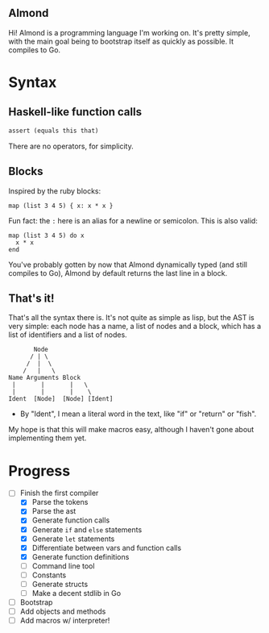 
## Almond

Hi! Almond is a programming language I'm working on.
It's pretty simple, with the main goal being to bootstrap
itself as quickly as possible. It compiles to Go.

# Syntax

## Haskell-like function calls

```ruby
assert (equals this that)
```

There are no operators, for simplicity.

## Blocks

Inspired by the ruby blocks:
```
map (list 3 4 5) { x: x * x }
```

Fun fact: the `:` here is an alias for a newline or semicolon. This is also valid:

```
map (list 3 4 5) do x
  x * x
end
```

You've probably gotten by now that Almond dynamically typed (and still compiles to Go), 
Almond by default returns the last line in a block.

## That's it!

That's all the syntax there is. It's not quite as simple as lisp, but the AST is very simple:
each node has a name, a list of nodes and a block, which has a list of identifiers and a list of nodes.
```
       Node
      / | \
     /  |  \
    /   |   \
Name Arguments Block
 |       |       |   \
 |       |       |    \
Ident  [Node]  [Node] [Ident]
```
* By "Ident", I mean a literal word in the text, like "if" or "return" or "fish".

My hope is that this will make macros easy, although I haven't gone about implementing them yet.

# Progress

* [ ] Finish the first compiler
  - [x] Parse the tokens
  - [x] Parse the ast
  - [x] Generate function calls
  - [x] Generate `if` and `else` statements
  - [x] Generate `let` statements
  - [x] Differentiate between vars and function calls
  - [x] Generate function definitions
  - [ ] Command line tool
  - [ ] Constants
  - [ ] Generate structs
  - [ ] Make a decent stdlib in Go
* [ ] Bootstrap
* [ ] Add objects and methods
* [ ] Add macros w/ interpreter!
